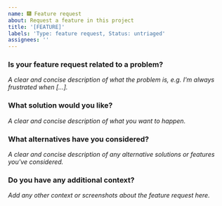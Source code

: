 ```yaml
---
name: 🎆 Feature request
about: Request a feature in this project
title: '[FEATURE]'
labels: 'Type: feature request, Status: untriaged'
assignees: ''
---
```


### Is your feature request related to a problem?
_A clear and concise description of what the problem is, e.g. I'm always frustrated when [...]._

### What solution would you like?
_A clear and concise description of what you want to happen._

### What alternatives have you considered?
_A clear and concise description of any alternative solutions or features you've considered._

### Do you have any additional context?
_Add any other context or screenshots about the feature request here._
